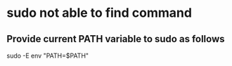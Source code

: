 # sudo not able to find command
## Provide current PATH variable to sudo as follows
sudo -E env "PATH=$PATH" <your command>

